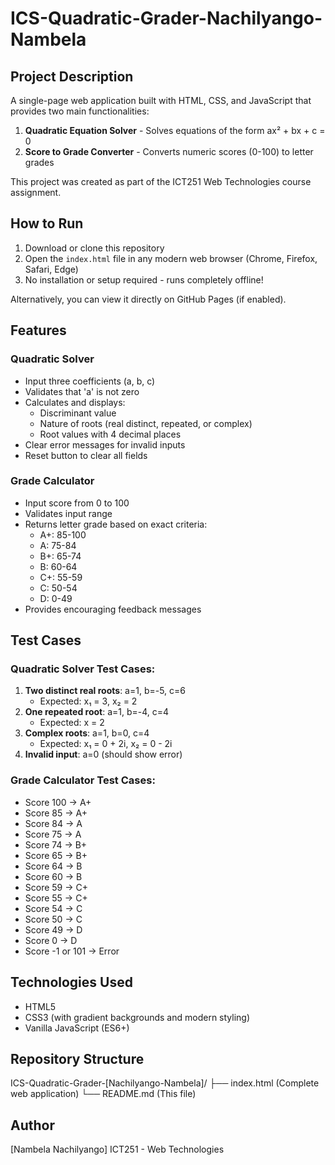 # ICS-Quadratic-Grader-Nachilyango-Nambela
##  Project Description
A single-page web application built with HTML, CSS, and JavaScript that provides two main functionalities:
1. **Quadratic Equation Solver** - Solves equations of the form ax² + bx + c = 0
2. **Score to Grade Converter** - Converts numeric scores (0-100) to letter grades

This project was created as part of the ICT251 Web Technologies course assignment.

##  How to Run
1. Download or clone this repository
2. Open the `index.html` file in any modern web browser (Chrome, Firefox, Safari, Edge)
3. No installation or setup required - runs completely offline!

Alternatively, you can view it directly on GitHub Pages (if enabled).

##  Features

### Quadratic Solver
- Input three coefficients (a, b, c)
- Validates that 'a' is not zero
- Calculates and displays:
  - Discriminant value
  - Nature of roots (real distinct, repeated, or complex)
  - Root values with 4 decimal places
- Clear error messages for invalid inputs
- Reset button to clear all fields

### Grade Calculator
- Input score from 0 to 100
- Validates input range
- Returns letter grade based on exact criteria:
  - A+: 85-100
  - A: 75-84
  - B+: 65-74
  - B: 60-64
  - C+: 55-59
  - C: 50-54
  - D: 0-49
- Provides encouraging feedback messages

##  Test Cases

###  Quadratic Solver Test Cases:
1. **Two distinct real roots**: a=1, b=-5, c=6
   - Expected: x₁ = 3, x₂ = 2
2. **One repeated root**: a=1, b=-4, c=4
   - Expected: x = 2
3. **Complex roots**: a=1, b=0, c=4
   - Expected: x₁ = 0 + 2i, x₂ = 0 - 2i
4. **Invalid input**: a=0 (should show error)

###  Grade Calculator Test Cases:
- Score 100 → A+
- Score 85 → A+
- Score 84 → A
- Score 75 → A
- Score 74 → B+
- Score 65 → B+
- Score 64 → B
- Score 60 → B
- Score 59 → C+
- Score 55 → C+
- Score 54 → C
- Score 50 → C
- Score 49 → D
- Score 0 → D
- Score -1 or 101 → Error

## Technologies Used
- HTML5
- CSS3 (with gradient backgrounds and modern styling)
- Vanilla JavaScript (ES6+)

## Repository Structure
ICS-Quadratic-Grader-[Nachilyango-Nambela]/ ├── index.html (Complete web application) └── README.md (This file)
##  Author
[Nambela Nachilyango]
ICT251 - Web Technologies


